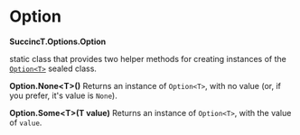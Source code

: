 ﻿# Option

**SuccincT.Options.Option**

static class that provides two helper methods for creating instances of the [`Option<T>`](Option_T_.md) sealed class.

**Option.None&lt;T&gt;()**
Returns an instance of `Option<T>`, with no value (or, if you prefer, it's value is `None`).

**Option.Some&lt;T&gt;(T value)**
Returns an instance of `Option<T>`, with the value of `value`.